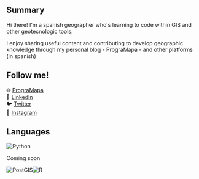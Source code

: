 ## Summary

Hi there! I'm a spanish geographer who's learning to code within GIS 
and other geotecnologic tools.

I enjoy sharing useful content and contributing to develop geographic knowledge through 
my personal blog - PrograMapa - and other platforms (in spanish)

## Follow me!
🌐 <a href="https://programapa.wordpress.com/">PrograMapa</a><br>
💼 <a href="https://www.linkedin.com/in/robertojl/">LinkedIn</a><br>
🐦 <a href="https://twitter.com/progra_mapa">Twitter</a><br>
📸 <a href="https://www.instagram.com/progra_mapa/">Instagram</a><br>

## Languages 
<img alt="Python" src="https://img.shields.io/badge/python-%2314354C.svg?&style=for-the-badge&logo=python&logoColor=white"/>

Coming soon

<img alt="PostGIS" src ="https://img.shields.io/badge/postgres-%23316192.svg?&style=for-the-badge&logo=postgresql&logoColor=white"/><img alt="R" src="https://img.shields.io/badge/r-%23276DC3.svg?&style=for-the-badge&logo=r&logoColor=white"/>
